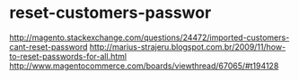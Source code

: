 # reset-customers-passwor

http://magento.stackexchange.com/questions/24472/imported-customers-cant-reset-password
http://marius-strajeru.blogspot.com.br/2009/11/how-to-reset-passwords-for-all.html
http://www.magentocommerce.com/boards/viewthread/67065/#t194128
